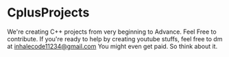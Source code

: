 # CplusProjects
We're creating C++ projects from very beginning to Advance. Feel Free to contribute. 
If you're ready to help by creating youtube stuffs, feel free to dm at inhalecode11234@gmail.com
You might even get paid. So think about it.
